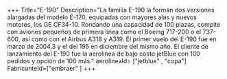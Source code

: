 +++
Title="E-190"
Description="La familia E-190 la forman dos versiones alargadas del modelo E-170, equipadas con mayores alas y nuevos motores, los GE CF34-10. Rondando una capacidad de 100 plazas, compite con aviones pequeños de primera línea como el Boeing 717-200 o el 737-600, así como con el Airbus A318 y A319. El primer vuelo del E-190 fue en marzo de 2004,3​ y el del 195 en diciembre del mismo año. El cliente de lanzamiento del E-190 fue la aerolínea de bajo costo jetBlue con 100 pedidos y opción de 100 más."
aerolineaId= ["jetblue" , "copa"]
FabricanteId=["embraer" ] 
+++


